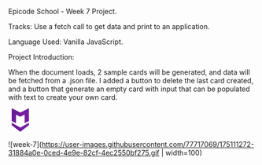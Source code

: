 Epicode School - Week 7 Project.

Tracks: Use a fetch call to get data and print to an application.

Language Used: Vanilla JavaScript.

Project Introduction:

When the document loads, 2 sample cards will be generated, and data will be fetched from a .json file.
I added a button to delete the last card created, and a button that generate an empty card with input that can be populated with text to create your own card.

![alt text](https://github.com/adam-p/markdown-here/raw/master/src/common/images/icon48.png "Logo Title Text 1")

![week-7](https://user-images.githubusercontent.com/77717069/175111272-31884a0e-0ced-4e9e-82cf-4ec2550bf275.gif | width=100)

